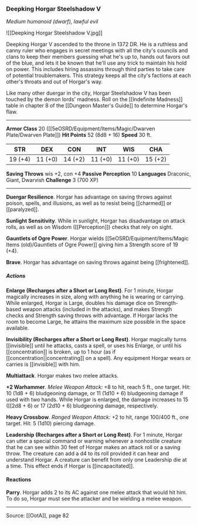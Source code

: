 ### Deepking Horgar Steelshadow V
_Medium humanoid (dwarf), lawful evil_

![[Deepking Horgar Steelshadow V.jpg]]

Deepking Horgar V ascended to the throne in 1372 DR. He is a ruthless and canny ruler who engages in secret meetings with all the city's councils and clans to keep their members guessing what he's up to, hands out favors out of the blue, and lets it be known that he'll use any trick to maintain his hold on power. This includes hiring assassins through third parties to take care of potential troublemakers. This strategy keeps all the city's factions at each other's throats and out of Horgar's way.

Like many other duergar in the city, Horgar Steelshadow V has been touched by the demon lords' madness. Roll on the [[Indefinite Madness]] table in chapter 8 of the [[Dungeon Master's Guide]] to determine Horgar's flaw.

---

**Armor Class** 20 ([[5eOSRD/Equipment/Items/Magic/Dwarven Plate/Dwarven Plate]])
**Hit Points** 52 (8d8 + 16)
**Speed** 30 ft.

| STR     | DEX     | CON     | INT     | WIS     | CHA     |
|---------|---------|---------|---------|---------|---------|
| 19 (+4) | 11 (+0) | 14 (+2) | 11 (+0) | 11 (+0) | 15 (+2) |

**Saving Throws** wis +2, con +4
**Passive Perception** 10
**Languages** Draconic, Giant, Dwarvish
**Challenge** 3 (700 XP)

---

**Duergar Resilience**. Horgar has advantage on saving throws against poison, spells, and illusions, as well as to resist being [[charmed]] or [[paralyzed]].

**Sunlight Sensitivity**. While in sunlight, Horgar has disadvantage on attack rolls, as well as on Wisdom ([[Perception]]) checks that rely on sight.

**Gauntlets of Ogre Power**. Horgar wields [[5eOSRD/Equipment/Items/Magic Items (old)/Gauntlets of Ogre Power]] giving him a Strength score of 19 (+4).

**Brave**. Horgar has advantage on saving throws against being [[frightened]].

##### Actions
**Enlarge (Recharges after a Short or Long Rest)**. For 1 minute, Horgar magically increases in size, along with anything he is wearing or carrying. While enlarged, Horgar is Large, doubles his damage dice on Strength-based weapon attacks (included in the attacks), and makes Strength checks and Strength saving throws with advantage. If Horgar lacks the room to become Large, he attains the maximum size possible in the space available.

**Invisibility (Recharges after a Short or Long Rest)**. Horgar magically turns [[invisible]] until he attacks, casts a spell, or uses his Enlarge, or until his [[concentration]] is broken, up to 1 hour (as if [[concentration||concentrating]] on a spell). Any equipment Horgar wears or carries is [[invisible]] with him.

**Multiattack**. Horgar makes two melee attacks.

**+2 Warhammer**. _Melee Weapon Attack:_ +8 to hit, reach 5 ft., one target. Hit: 10 (1d8 + 6) bludgeoning damage, or 11 (1d10 + 6) bludgeoning damage if used with two hands. While Horgar is enlarged, the damage increases to 15 ([[2d8 + 6) or 17 (2d10 + 6) bludgeoning damage, respectively.

**Heavy Crossbow**. _Ranged Weapon Attack:_ +2 to hit, range 100/400 ft., one target. Hit: 5 (1d10) piercing damage.

**Leadership (Recharges after a Short or Long Rest)**. For 1 minute, Horgar can utter a special command or warning whenever a nonhostile creature that he can see within 30 feet of Horgar makes an attack roll or a saving throw. The creature can add a d4 to its roll provided it can hear and understand Horgar. A creature can benefit from only one Leadership die at a time. This effect ends if Horgar is [[incapacitated]].

#### Reactions
**Parry**. Horgar adds 2 to its AC against one melee attack that would hit him. To do so, Horgar must see the attacker and be wielding a melee weapon.


---

Source: [[OotA]], page 82